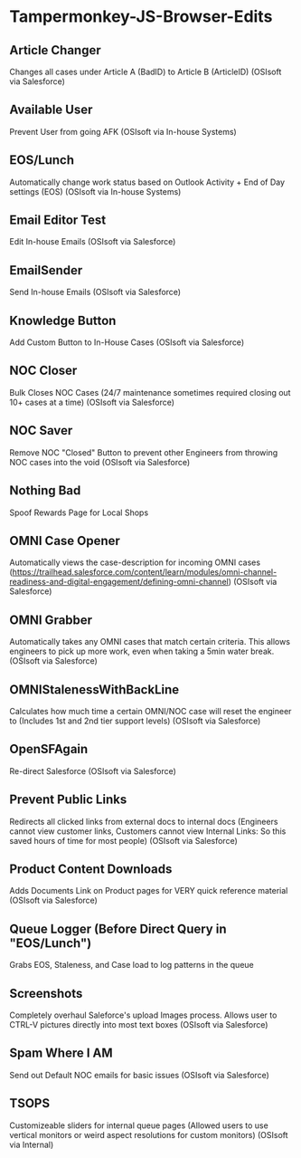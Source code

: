 # Tampermonkey-JS-Browser-Edits
## Article Changer
Changes all cases under Article A (BadID) to Article B (ArticleID) (OSIsoft via Salesforce)

## Available User

Prevent User from going AFK (OSIsoft via In-house Systems)

## EOS/Lunch

Automatically change work status based on Outlook Activity + End of Day settings (EOS) (OSIsoft via In-house Systems)

## Email Editor Test

Edit In-house Emails (OSIsoft via Salesforce)

## EmailSender

Send In-house Emails (OSIsoft via Salesforce)

## Knowledge Button

Add Custom Button to In-House Cases (OSIsoft via Salesforce) 

## NOC Closer

Bulk Closes NOC Cases (24/7 maintenance sometimes required closing out 10+ cases at a time) (OSIsoft via Salesforce)

## NOC Saver

Remove NOC "Closed" Button to prevent other Engineers from throwing NOC cases into the void (OSIsoft via Salesforce)

## Nothing Bad

Spoof Rewards Page for Local Shops 

## OMNI Case Opener

Automatically views the case-description for incoming OMNI cases (https://trailhead.salesforce.com/content/learn/modules/omni-channel-readiness-and-digital-engagement/defining-omni-channel) (OSIsoft via Salesforce)

## OMNI Grabber

Automatically takes any OMNI cases that match certain criteria. This allows engineers to pick up more work, even when taking a 5min water break. (OSIsoft via Salesforce)

## OMNIStalenessWithBackLine

Calculates how much time a certain OMNI/NOC case will reset the engineer to (Includes 1st and 2nd tier support levels) (OSIsoft via Salesforce)

## OpenSFAgain

Re-direct Salesforce (OSIsoft via Salesforce)

## Prevent Public Links

Redirects all clicked links from external docs to internal docs (Engineers cannot view customer links, Customers cannot view Internal Links: So this saved hours of time for most people) (OSIsoft via Salesforce)

## Product Content Downloads

Adds Documents Link on Product pages for VERY quick reference material (OSIsoft via Salesforce)

## Queue Logger (Before Direct Query in "EOS/Lunch")

Grabs EOS, Staleness, and Case load to log patterns in the queue

## Screenshots

Completely overhaul Saleforce's upload Images process. Allows user to CTRL-V pictures directly into most text boxes (OSIsoft via Salesforce)

## Spam Where I AM

Send out Default NOC emails for basic issues (OSIsoft via Salesforce)

## TSOPS

Customizeable sliders for internal queue pages (Allowed users to use vertical monitors or weird aspect resolutions for custom monitors) (OSIsoft via Internal)
